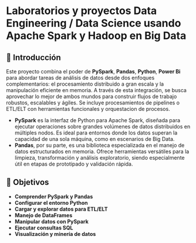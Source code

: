 # Laboratorios y proyectos Data Engineering / Data Science usando Apache Spark y Hadoop en Big Data

## 📘 Introducción

Este proyecto combina el poder de **PySpark**, **Pandas**, **Python**, **Power Bi** para abordar tareas de análisis de datos desde dos enfoques complementarios: el procesamiento distribuido a gran escala y la manipulación eficiente en memoria. A través de esta integración, se busca aprovechar lo mejor de ambos mundos para construir flujos de trabajo robustos, escalables y ágiles. Se incluye procesamientos de pipelines o ETL/ELT con herramientas funcionales y orquestacion de procesos.

- **PySpark** es la interfaz de Python para Apache Spark, diseñada para ejecutar operaciones sobre grandes volúmenes de datos distribuidos en múltiples nodos. Es ideal para entornos donde los datos superan la capacidad de una sola máquina, como en escenarios de Big Data.
- **Pandas**, por su parte, es una biblioteca especializada en el manejo de datos estructurados en memoria. Ofrece herramientas versátiles para la limpieza, transformación y análisis exploratorio, siendo especialmente útil en etapas de prototipado y validación rápida.

## 🎯 Objetivos

- **Comprender PySpark y Pandas**  
- **Configurar el entorno Python**  
- **Cargar y explorar datos para ETL/ELT**  
- **Manejo de DataFrames**  
- **Manipular datos con PySpark**  
- **Ejecutar consultas SQL**  
- **Visualización y minería de datos**  
